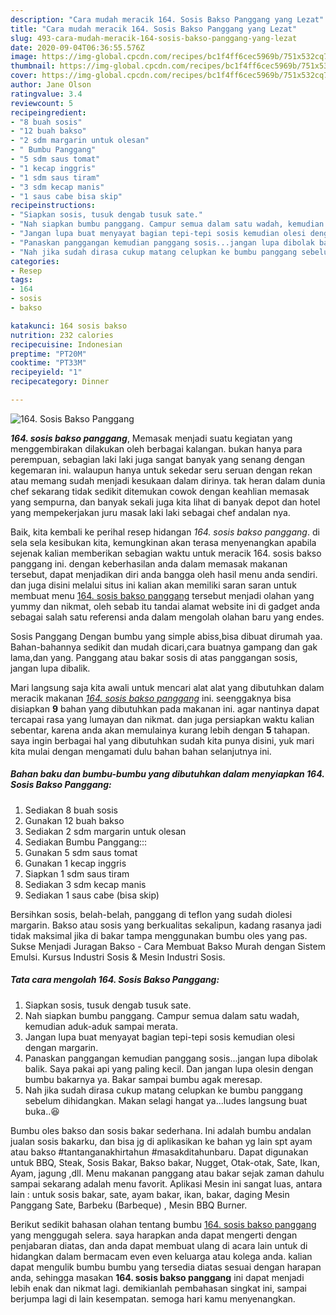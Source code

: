 ```yaml
---
description: "Cara mudah meracik 164. Sosis Bakso Panggang yang Lezat"
title: "Cara mudah meracik 164. Sosis Bakso Panggang yang Lezat"
slug: 493-cara-mudah-meracik-164-sosis-bakso-panggang-yang-lezat
date: 2020-09-04T06:36:55.576Z
image: https://img-global.cpcdn.com/recipes/bc1f4ff6cec5969b/751x532cq70/164-sosis-bakso-panggang-foto-resep-utama.jpg
thumbnail: https://img-global.cpcdn.com/recipes/bc1f4ff6cec5969b/751x532cq70/164-sosis-bakso-panggang-foto-resep-utama.jpg
cover: https://img-global.cpcdn.com/recipes/bc1f4ff6cec5969b/751x532cq70/164-sosis-bakso-panggang-foto-resep-utama.jpg
author: Jane Olson
ratingvalue: 3.4
reviewcount: 5
recipeingredient:
- "8 buah sosis"
- "12 buah bakso"
- "2 sdm margarin untuk olesan"
- " Bumbu Panggang"
- "5 sdm saus tomat"
- "1 kecap inggris"
- "1 sdm saus tiram"
- "3 sdm kecap manis"
- "1 saus cabe bisa skip"
recipeinstructions:
- "Siapkan sosis, tusuk dengab tusuk sate."
- "Nah siapkan bumbu panggang. Campur semua dalam satu wadah, kemudian aduk-aduk sampai merata."
- "Jangan lupa buat menyayat bagian tepi-tepi sosis kemudian olesi dengan margarin."
- "Panaskan panggangan kemudian panggang sosis...jangan lupa dibolak balik. Saya pakai api yang paling kecil. Dan jangan lupa olesin dengan bumbu bakarnya ya. Bakar sampai bumbu agak meresap."
- "Nah jika sudah dirasa cukup matang celupkan ke bumbu panggang sebelum dihidangkan. Makan selagi hangat ya...ludes langsung buat buka..😆"
categories:
- Resep
tags:
- 164
- sosis
- bakso

katakunci: 164 sosis bakso 
nutrition: 232 calories
recipecuisine: Indonesian
preptime: "PT20M"
cooktime: "PT33M"
recipeyield: "1"
recipecategory: Dinner

---
```



![164. Sosis Bakso Panggang](https://img-global.cpcdn.com/recipes/bc1f4ff6cec5969b/751x532cq70/164-sosis-bakso-panggang-foto-resep-utama.jpg)

<b><i>164. sosis bakso panggang</i></b>, Memasak menjadi suatu kegiatan yang menggembirakan dilakukan oleh berbagai kalangan. bukan hanya para perempuan, sebagian laki laki juga sangat banyak yang senang dengan kegemaran ini. walaupun hanya untuk sekedar seru seruan dengan rekan atau memang sudah menjadi kesukaan dalam dirinya. tak heran dalam dunia chef sekarang tidak sedikit ditemukan cowok dengan keahlian memasak yang sempurna, dan banyak sekali juga kita lihat di banyak depot dan hotel yang mempekerjakan juru masak laki laki sebagai chef andalan nya.

Baik, kita kembali ke perihal resep hidangan <i>164. sosis bakso panggang</i>. di sela sela kesibukan kita, kemungkinan akan terasa menyenangkan apabila sejenak kalian memberikan sebagian waktu untuk meracik 164. sosis bakso panggang ini. dengan keberhasilan anda dalam memasak makanan tersebut, dapat menjadikan diri anda bangga oleh hasil menu anda sendiri. dan juga disini melalui situs ini kalian akan memiliki saran saran untuk membuat menu <u>164. sosis bakso panggang</u> tersebut menjadi olahan yang yummy dan nikmat, oleh sebab itu tandai alamat website ini di gadget anda sebagai salah satu referensi anda dalam mengolah olahan baru yang endes.

Sosis Panggang Dengan bumbu yang simple abiss,bisa dibuat dirumah yaa. Bahan-bahannya sedikit dan mudah dicari,cara buatnya gampang dan gak lama,dan yang. Panggang atau bakar sosis di atas panggangan sosis, jangan lupa dibalik.


Mari langsung saja kita awali untuk mencari alat alat yang dibutuhkan dalam meracik makanan <u><i>164. sosis bakso panggang</i></u> ini. seenggaknya bisa disiapkan <b>9</b> bahan yang dibutuhkan pada makanan ini. agar nantinya dapat tercapai rasa yang lumayan dan nikmat. dan juga persiapkan waktu kalian sebentar, karena anda akan memulainya kurang lebih dengan <b>5</b> tahapan. saya ingin berbagai hal yang dibutuhkan sudah kita punya disini, yuk mari kita mulai dengan mengamati dulu bahan bahan selanjutnya ini.

<!--inarticleads1-->

##### Bahan baku dan bumbu-bumbu yang dibutuhkan dalam menyiapkan 164. Sosis Bakso Panggang:

1. Sediakan 8 buah sosis
1. Gunakan 12 buah bakso
1. Sediakan 2 sdm margarin untuk olesan
1. Sediakan  Bumbu Panggang:::
1. Gunakan 5 sdm saus tomat
1. Gunakan 1 kecap inggris
1. Siapkan 1 sdm saus tiram
1. Sediakan 3 sdm kecap manis
1. Sediakan 1 saus cabe (bisa skip)


Bersihkan sosis, belah-belah, panggang di teflon yang sudah diolesi margarin. Bakso atau sosis yang berkualitas sekalipun, kadang rasanya jadi tidak maksimal jika di bakar tampa menggunakan bumbu oles yang pas. Sukse Menjadi Juragan Bakso - Cara Membuat Bakso Murah dengan Sistem Emulsi. Kursus Industri Sosis &amp; Mesin Industri Sosis. 

<!--inarticleads2-->

##### Tata cara mengolah 164. Sosis Bakso Panggang:

1. Siapkan sosis, tusuk dengab tusuk sate.
1. Nah siapkan bumbu panggang. Campur semua dalam satu wadah, kemudian aduk-aduk sampai merata.
1. Jangan lupa buat menyayat bagian tepi-tepi sosis kemudian olesi dengan margarin.
1. Panaskan panggangan kemudian panggang sosis...jangan lupa dibolak balik. Saya pakai api yang paling kecil. Dan jangan lupa olesin dengan bumbu bakarnya ya. Bakar sampai bumbu agak meresap.
1. Nah jika sudah dirasa cukup matang celupkan ke bumbu panggang sebelum dihidangkan. Makan selagi hangat ya...ludes langsung buat buka..😆


Bumbu oles bakso dan sosis bakar sederhana. Ini adalah bumbu andalan jualan sosis bakarku, dan bisa jg di aplikasikan ke bahan yg lain spt ayam atau bakso #tantanganakhirtahun #masakditahunbaru. Dapat digunakan untuk BBQ, Steak, Sosis Bakar, Bakso bakar, Nugget, Otak-otak, Sate, Ikan, Ayam, jagung ,dll. Menu makanan panggang atau bakar sejak zaman dahulu sampai sekarang adalah menu favorit. Aplikasi Mesin ini sangat luas, antara lain : untuk sosis bakar, sate, ayam bakar, ikan, bakar, daging Mesin Panggang Sate, Barbeku (Barbeque) , Mesin BBQ Burner. 

Berikut sedikit bahasan olahan tentang bumbu <u>164. sosis bakso panggang</u> yang menggugah selera. saya harapkan anda dapat mengerti dengan penjabaran diatas, dan anda dapat membuat ulang di acara lain untuk di hidangkan dalam bermacam even even keluarga atau kolega anda. kalian dapat mengulik bumbu bumbu yang tersedia diatas sesuai dengan harapan anda, sehingga masakan <b>164. sosis bakso panggang</b> ini dapat menjadi lebih enak dan nikmat lagi. demikianlah pembahasan singkat ini, sampai berjumpa lagi di lain kesempatan. semoga hari kamu menyenangkan.
